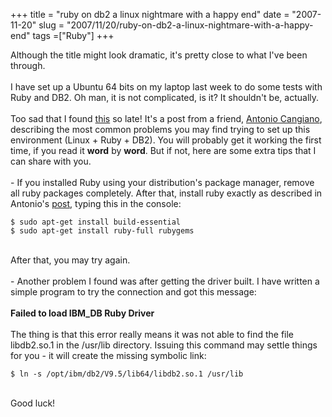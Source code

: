 +++ 
title = "ruby on db2 a linux nightmare with a happy end"
date = "2007-11-20"
slug = "2007/11/20/ruby-on-db2-a-linux-nightmare-with-a-happy-end"
tags =["Ruby"]
+++

<p>
Although the title might look dramatic, it's pretty close to what I've been through.<br><br>I have set up a Ubuntu 64 bits on my laptop last week to do some tests with Ruby and DB2. Oh man, it is not complicated, is it? It shouldn't be, actually.<br><br>Too sad that I found <a href="http://antoniocangiano.com/2007/11/14/guide-to-setting-up-the-ibm-ruby-and-python-drivers-for-db2-on-linux-32-or-64-bit/" title="Antonio Cangiano's Blog">this</a> so late! It's a post from a friend, <a href="http://antoniocangiano.com/" title="Antonio Cangiano's Blog">Antonio Cangiano</a>, describing the most common problems you may find trying to set up this environment (Linux + Ruby + DB2). You will probably get it working the first time, if you read it <strong>word</strong> by <strong>word</strong>. But if not, here are some extra tips that I can share with you.<br><br>- If you installed Ruby using your distribution's package manager, remove all ruby packages completely. After that, install ruby exactly as described in Antonio's <a href="http://antoniocangiano.com/2007/11/14/guide-to-setting-up-the-ibm-ruby-and-python-drivers-for-db2-on-linux-32-or-64-bit/">post</a>, typing this in the console:<br><pre class="rubycode"><code>$ sudo apt-get install build-essential<br>$ sudo apt-get install ruby-full rubygems</code></pre><br>After that, you may try again.<br><br>- Another problem I found was after getting the driver built. I have written a simple program to try the connection and got this message:<br><br><strong>Failed to load IBM_DB Ruby Driver</strong><br><br>The thing is that this error really means it was not able to find the file libdb2.so.1 in the /usr/lib directory. Issuing this command may settle things for you - it will create the missing symbolic link:<br><pre class="rubycode"><code>$ ln -s /opt/ibm/db2/V9.5/lib64/libdb2.so.1 /usr/lib</code></pre><br>Good luck!
</p>

